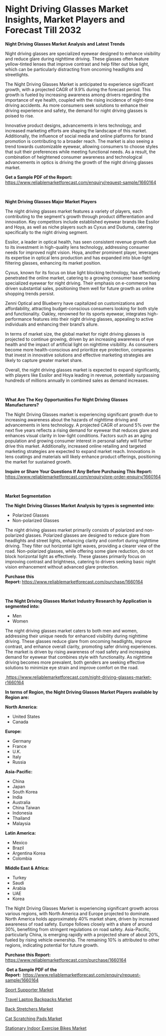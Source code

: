 <p><h1>Night Driving Glasses Market Insights, Market Players and Forecast Till 2032</h1></p><p><strong>Night Driving Glasses Market Analysis and Latest Trends</strong></p>
<p><p>Night driving glasses are specialized eyewear designed to enhance visibility and reduce glare during nighttime driving. These glasses often feature yellow-tinted lenses that improve contrast and help filter out blue light, which can be particularly distracting from oncoming headlights and streetlights. </p><p>The Night Driving Glasses Market is anticipated to experience significant growth, with a projected CAGR of 9.9% during the forecast period. This growth is fueled by increasing awareness among drivers regarding the importance of eye health, coupled with the rising incidence of night-time driving accidents. As more consumers seek solutions to enhance their driving experience and safety, the demand for night driving glasses is poised to rise.</p><p>Innovative product designs, advancements in lens technology, and increased marketing efforts are shaping the landscape of this market. Additionally, the influence of social media and online platforms for brand promotion is contributing to a broader reach. The market is also seeing a trend towards customizable eyewear, allowing consumers to choose styles that suit their preferences while meeting functional needs. As a result, the combination of heightened consumer awareness and technological advancements in optics is driving the growth of the night driving glasses market.</p></p>
<p><strong>Get a Sample PDF of the Report:&nbsp;</strong> <a href="https://www.reliablemarketforecast.com/enquiry/request-sample/1660164?utm_campaign=1130&utm_medium=2&utm_source=Github&utm_content=ia&utm_term=05042025&utm_id=night-driving-glasses">https://www.reliablemarketforecast.com/enquiry/request-sample/1660164</a></p>
<p>&nbsp;</p>
<p><strong>Night Driving Glasses Major Market Players</strong></p>
<p><p>The night driving glasses market features a variety of players, each contributing to the segment's growth through product differentiation and innovation. Key competitors include established eyewear brands like Essilor and Hoya, as well as niche players such as Cyxus and Duduma, catering specifically to the night driving segment.</p><p>Essilor, a leader in optical health, has seen consistent revenue growth due to its investment in high-quality lens technology, addressing consumer needs for improved night vision. Hoya, another prominent player, leverages its expertise in optical lens production and has expanded into blue-light filtering glasses, enhancing its market position.</p><p>Cyxus, known for its focus on blue light blocking technology, has effectively penetrated the online market, catering to a growing consumer base seeking specialized eyewear for night driving. Their emphasis on e-commerce has driven substantial sales, positioning them well for future growth as online shopping trends persist.</p><p>Zenni Optical and Blueberry have capitalized on customizations and affordability, attracting budget-conscious consumers looking for both style and functionality. Oakley, renowned for its sports eyewear, integrates high-performance features into their night driving glasses, appealing to active individuals and enhancing their brand’s allure.</p><p>In terms of market size, the global market for night driving glasses is projected to continue growing, driven by an increasing awareness of eye health and the impact of artificial light on nighttime visibility. As consumers become more health-conscious and prioritize eye protection, companies that invest in innovative solutions and effective marketing strategies are likely to capture greater market share. </p><p>Overall, the night driving glasses market is expected to expand significantly, with players like Essilor and Hoya leading in revenue, potentially surpassing hundreds of millions annually in combined sales as demand increases.</p></p>
<p>&nbsp;</p>
<p><strong>What Are The Key Opportunities For Night Driving Glasses Manufacturers?</strong></p>
<p><p>The Night Driving Glasses market is experiencing significant growth due to increasing awareness about the hazards of nighttime driving and advancements in lens technology. A projected CAGR of around 5% over the next five years reflects a rising demand for eyewear that reduces glare and enhances visual clarity in low-light conditions. Factors such as an aging population and growing consumer interest in personal safety will further drive this market. Additionally, increased online retailing and targeted marketing strategies are expected to expand market reach. Innovations in lens coatings and materials will likely enhance product offerings, positioning the market for sustained growth.</p></p>
<p><strong>Inquire or Share Your Questions If Any Before Purchasing This Report:</strong> <a href="https://www.reliablemarketforecast.com/enquiry/pre-order-enquiry/1660164?utm_campaign=1130&utm_medium=2&utm_source=Github&utm_content=ia&utm_term=05042025&utm_id=night-driving-glasses">https://www.reliablemarketforecast.com/enquiry/pre-order-enquiry/1660164</a></p>
<p>&nbsp;</p>
<p><strong>Market Segmentation</strong></p>
<p><strong>The Night Driving Glasses Market Analysis by types is segmented into:</strong></p>
<p><ul><li>Polarized Glasses</li><li>Non-polarized Glasses</li></ul></p>
<p><p>The night driving glasses market primarily consists of polarized and non-polarized glasses. Polarized glasses are designed to reduce glare from headlights and street lights, enhancing clarity and comfort during nighttime driving. They filter out horizontal light waves, providing a clearer view of the road. Non-polarized glasses, while offering some glare reduction, do not block horizontal light as effectively. These glasses primarily focus on improving contrast and brightness, catering to drivers seeking basic night vision enhancement without advanced glare protection.</p></p>
<p><strong>Purchase this Report:&nbsp;</strong><a href="https://www.reliablemarketforecast.com/purchase/1660164?utm_campaign=1130&utm_medium=2&utm_source=Github&utm_content=ia&utm_term=05042025&utm_id=night-driving-glasses">https://www.reliablemarketforecast.com/purchase/1660164</a></p>
<p>&nbsp;</p>
<p><strong>The Night Driving Glasses Market Industry Research by Application is segmented into:</strong></p>
<p><ul><li>Men</li><li>Women</li></ul></p>
<p><p>The night driving glasses market caters to both men and women, addressing their unique needs for enhanced visibility during nighttime driving. These glasses reduce glare from oncoming headlights, improve contrast, and enhance overall clarity, promoting safer driving experiences. The market is driven by rising awareness of road safety and increasing demand for eyewear that combines style with functionality. As nighttime driving becomes more prevalent, both genders are seeking effective solutions to minimize eye strain and improve comfort on the road.</p></p>
<p><a href="https://www.reliablemarketforecast.com/night-driving-glasses-market-r1660164?utm_campaign=1130&utm_medium=2&utm_source=Github&utm_content=ia&utm_term=05042025&utm_id=night-driving-glasses">&nbsp;https://www.reliablemarketforecast.com/night-driving-glasses-market-r1660164</a></p>
<p><strong>In terms of Region, the Night Driving Glasses Market Players available by Region are:</strong></p>
<p>
    <p> <strong> North America: </strong>
        <ul>
            <li>United States</li>
            <li>Canada</li>
        </ul>
        </p> 
    <p> <strong> Europe: </strong>
        <ul>
            <li>Germany</li>
            <li>France</li>
            <li>U.K.</li>
            <li>Italy</li>
            <li>Russia</li>
        </ul>
        </p> 
    <p> <strong> Asia-Pacific: </strong>
        <ul>
            <li>China</li>
            <li>Japan</li>
            <li>South Korea</li>
            <li>India</li>
            <li>Australia</li>
            <li>China Taiwan</li>
            <li>Indonesia</li>
            <li>Thailand</li>
            <li>Malaysia</li>
        </ul>
        </p> 
    <p> <strong> Latin America: </strong>
        <ul>
            <li>Mexico</li>
            <li>Brazil</li>
            <li>Argentina Korea</li>
            <li>Colombia</li>
        </ul>
        </p> 
    <p> <strong> Middle East & Africa: </strong>
        <ul>
            <li>Turkey</li>
            <li>Saudi</li>
            <li>Arabia</li>
            <li>UAE</li>
            <li>Korea</li>
        </ul>
    </p>
    </p>
<p><p>The Night Driving Glasses Market is experiencing significant growth across various regions, with North America and Europe projected to dominate. North America holds approximately 40% market share, driven by increased awareness of road safety. Europe follows closely with a share of around 30%, benefiting from stringent regulations on road safety. Asia-Pacific, particularly China, is emerging rapidly with a projected share of about 20%, fueled by rising vehicle ownership. The remaining 10% is attributed to other regions, indicating potential for future growth.</p></p>
<p><strong>Purchase this Report: </strong><a href="https://www.reliablemarketforecast.com/purchase/1660164?utm_campaign=1130&utm_medium=2&utm_source=Github&utm_content=ia&utm_term=05042025&utm_id=night-driving-glasses">https://www.reliablemarketforecast.com/purchase/1660164</a></p>
<p>&nbsp;<strong>Get a Sample PDF of the Report:&nbsp;&nbsp;</strong><a href="https://www.reliablemarketforecast.com/enquiry/request-sample/1660164?utm_campaign=1130&utm_medium=2&utm_source=Github&utm_content=ia&utm_term=05042025&utm_id=night-driving-glasses">https://www.reliablemarketforecast.com/enquiry/request-sample/1660164</a></p>
<p><strong></strong></p>
<p><p><a href="https://github.com/gogashopkewy/Market-Research-Report-List-1/blob/main/sport-supporter-market.md?utm_campaign=1130&utm_medium=2&utm_source=Github&utm_content=ia&utm_term=05042025&utm_id=night-driving-glasses">Sport Supporter Market</a></p><p><a href="https://github.com/lelahokendo/Market-Research-Report-List-1/blob/main/travel-laptop-backpacks-market.md?utm_campaign=1130&utm_medium=2&utm_source=Github&utm_content=ia&utm_term=05042025&utm_id=night-driving-glasses">Travel Laptop Backpacks Market</a></p><p><a href="https://github.com/eskelimaksic/Market-Research-Report-List-1/blob/main/back-stretchers-market.md?utm_campaign=1130&utm_medium=2&utm_source=Github&utm_content=ia&utm_term=05042025&utm_id=night-driving-glasses">Back Stretchers Market</a></p><p><a href="https://github.com/vestadjogile/Market-Research-Report-List-1/blob/main/cat-scratching-pads-market.md?utm_campaign=1130&utm_medium=2&utm_source=Github&utm_content=ia&utm_term=05042025&utm_id=night-driving-glasses">Cat Scratching Pads Market</a></p><p><a href="https://github.com/wantadhagino/Market-Research-Report-List-1/blob/main/stationary-indoor-exercise-bikes-market.md?utm_campaign=1130&utm_medium=2&utm_source=Github&utm_content=ia&utm_term=05042025&utm_id=night-driving-glasses">Stationary Indoor Exercise Bikes Market</a></p></p>